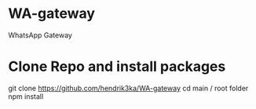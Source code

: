# WA-gateway
WhatsApp Gateway

# Clone Repo and install packages
  git clone https://github.com/hendrik3ka/WA-gateway
  cd main / root folder
  npm install
